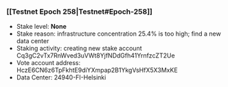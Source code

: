 ### [[Testnet Epoch 258|Testnet#Epoch-258]]
* Stake level: **None**
* Stake reason: infrastructure concentration 25.4% is too high; find a new data center
* Staking activity: creating new stake account Cq3gC2vTx7RnWved3uVWt8YjfNDdGfh41YrnfzcZT2Ue
* Vote account address: HczE6CN6z6TpFkhtE9diYXmpap2B1YkgVsHfX5X3MxKE
* Data Center: 24940-FI-Helsinki